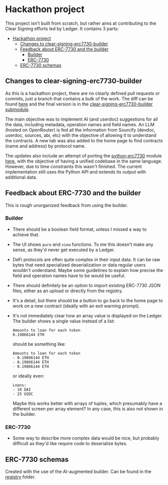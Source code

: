 # Hackathon project

This project isn't built from scratch, but rather aims at contributing to the Clear Signing efforts led by Ledger. It contains 3 parts:

- [Hackathon project](#hackathon-project)
  - [Changes to clear-signing-erc7730-builder](#changes-to-clear-signing-erc7730-builder)
  - [Feedback about ERC-7730 and the builder](#feedback-about-erc-7730-and-the-builder)
    - [Builder](#builder)
    - [ERC-7730](#erc-7730)
  - [ERC-7730 schemas](#erc-7730-schemas)

## Changes to clear-signing-erc7730-builder

As this is a hackathon project, there are no clearly defined pull requests or commits, just a branch that contains a bulk of the work. The diff can be found [here](https://github.com/filoozom/clear-signing-erc7730-builder/compare/main..hackathon) and the final version is in the [clear-signing-erc7730-builder submodule](clear-signing-erc7730-builder).

The main objective was to implement AI (and userdoc) suggestions for all the data, including metadata, operation names and field names. An LLM (hosted on OpenRouter) is fed all the information from Sourcify (devdoc, userdoc, sources, abi, etc) with the objective of allowing it to understand the contracts. A new tab was also added to the home page to find contracts (name and address) by protocol name.

The updates also include an attempt of porting the [python-erc7730](https://github.com/LedgerHQ/python-erc7730) module [here](https://github.com/filoozom/clear-signing-erc7730-builder/blob/hackathon/src/server/api/lib/generate.ts), with the objective of having a unified codebase in the same language. However, due to time constraints this wasn't finished. The current implementation still uses the Python API and extends its output with additional data.

## Feedback about ERC-7730 and the builder

This is rough unorganized feedback from using the builder.

### Builder

- There should be a boolean field format, unless I missed a way to achieve that.
- The UI shows `pure` and `view` functions. To me this doesn't make any sense, as they'd never get executed by a Ledger.
- DeFi protocols are often quite complex in their input data. It can be raw bytes that need specialized deserialization or data regular users wouldn't understand. Maybe some guidelines to explain how precise the field and operation names have to be would be useful.
- There should definitely be an option to import existing ERC-7730 JSON files, either as an upload or directly from the registry.
- It's a detail, but there should be a button to go back to the home page to work on a new contract (ideally with an exit warning prompt).
- It's not immediately clear how an array value is displayed on the Ledger. The builder shows a single value instead of a list:

    ```
    Amounts to loan for each token
    0.19866144 ETH
    ```

    should be something like:

    ```
    Amounts to loan for each token
    - 0.19866144 ETH
    - 0.19866144 ETH
    - 0.19866144 ETH
    ```

    or ideally even:

    ```
    Loans:
    - 10 DAI
    - 25 USDC
    ```

    Maybe this works better with arrays of tuples, which presumably have a different screen per array element? In any case, this is also not shown in the builder.

### ERC-7730

- Some way to describe more complex data would be nice, but probably difficult as they'd like require code to deserialize bytes.


## ERC-7730 schemas

Created with the use of the AI-augmented builder. Can be found in the [registry](registry) folder.
